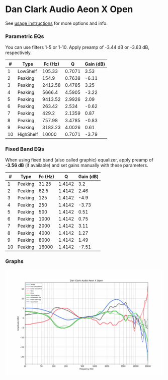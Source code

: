 # Dan Clark Audio Aeon X Open
See [usage instructions](https://github.com/jaakkopasanen/AutoEq#usage) for more options and info.

### Parametric EQs
You can use filters 1-5 or 1-10. Apply preamp of -3.44 dB or -3.63 dB, respectively.

|   # | Type      |   Fc (Hz) |      Q |   Gain (dB) |
|-----|-----------|-----------|--------|-------------|
|   1 | LowShelf  |    105.33 | 0.7071 |        3.53 |
|   2 | Peaking   |    154.9  | 0.7638 |       -6.11 |
|   3 | Peaking   |   2412.58 | 0.4785 |        3.25 |
|   4 | Peaking   |   5666.4  | 4.5905 |       -3.22 |
|   5 | Peaking   |   9413.52 | 2.9926 |        2.09 |
|   6 | Peaking   |    263.42 | 2.534  |       -0.62 |
|   7 | Peaking   |    429.2  | 2.1359 |        0.87 |
|   8 | Peaking   |    757.98 | 3.4785 |       -0.83 |
|   9 | Peaking   |   3183.23 | 4.0026 |        0.61 |
|  10 | HighShelf |  10000    | 0.7071 |       -3.79 |

### Fixed Band EQs
When using fixed band (also called graphic) equalizer, apply preamp of **-3.56 dB** (if available) and set gains manually with these parameters.

|   # | Type    |   Fc (Hz) |      Q |   Gain (dB) |
|-----|---------|-----------|--------|-------------|
|   1 | Peaking |     31.25 | 1.4142 |        3.2  |
|   2 | Peaking |     62.5  | 1.4142 |        2.46 |
|   3 | Peaking |    125    | 1.4142 |       -4.9  |
|   4 | Peaking |    250    | 1.4142 |       -3.73 |
|   5 | Peaking |    500    | 1.4142 |        0.51 |
|   6 | Peaking |   1000    | 1.4142 |        0.75 |
|   7 | Peaking |   2000    | 1.4142 |        3.11 |
|   8 | Peaking |   4000    | 1.4142 |        1.27 |
|   9 | Peaking |   8000    | 1.4142 |        1.49 |
|  10 | Peaking |  16000    | 1.4142 |       -7.51 |

### Graphs
![](./Dan%20Clark%20Audio%20Aeon%20X%20Open.png)
